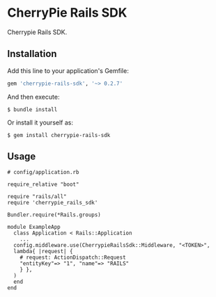 # CherryPie Rails SDK

Cherrypie Rails SDK.

## Installation

Add this line to your application's Gemfile:

```ruby
gem 'cherrypie-rails-sdk', '~> 0.2.7'
```

And then execute:

    $ bundle install

Or install it yourself as:

    $ gem install cherrypie-rails-sdk

## Usage

```
# config/application.rb

require_relative "boot"

require "rails/all"
require 'cherrypie_rails_sdk'

Bundler.require(*Rails.groups)

module ExampleApp
  class Application < Rails::Application
    ...
  config.middleware.use(CherrypieRailsSdk::Middleware, "<TOKEN>",
  lambda{ |request| {
    # request: ActionDispatch::Request
    "entityKey"=> "1", "name"=> "RAILS"
    } },
  )
  end
end
```
